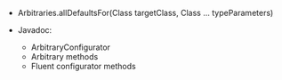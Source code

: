 - Arbitraries.allDefaultsFor(Class<?> targetClass, Class<?> ... typeParameters)

- Javadoc:
  - ArbitraryConfigurator
  - Arbitrary methods
  - Fluent configurator methods
